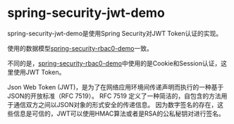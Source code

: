 # spring-security-jwt-demo
spring-security-jwt-demo是使用Spring Security对JWT Token认证的实现。

使用的数据模型[spring-security-rbac0-demo](https://github.com/shpunishment/spring-security-rbac0-demo)一致。

不同的是，[spring-security-rbac0-demo](https://github.com/shpunishment/spring-security-rbac0-demo)中使用的是Cookie和Session认证，这里使用JWT Token。

Json Web Token (JWT)，是为了在网络应用环境间传递声明而执行的一种基于JSON的开放标准（RFC 7519）。
RFC 7519 定义了一种简洁的，自包含的方法用于通信双方之间以JSON对象的形式安全的传递信息。
因为数字签名的存在，这些信息是可信的，JWT可以使用HMAC算法或者是RSA的公私秘钥对进行签名。
